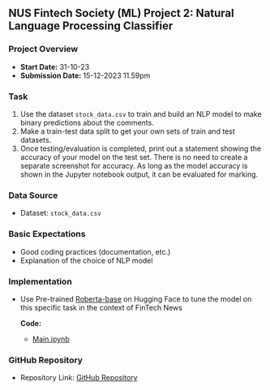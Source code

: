 ## NUS Fintech Society (ML) Project 2: Natural Language Processing Classifier

### Project Overview

- **Start Date:** 31-10-23
- **Submission Date:** 15-12-2023 11.59pm

### Task

1. Use the dataset `stock_data.csv` to train and build an NLP model to make binary predictions about the comments.
2. Make a train-test data split to get your own sets of train and test datasets.
3. Once testing/evaluation is completed, print out a statement showing the accuracy of your model on the test set. There is no need to create a separate screenshot for accuracy. As long as the model accuracy is shown in the Jupyter notebook output, it can be evaluated for marking.

### Data Source

- Dataset: `stock_data.csv`

### Basic Expectations

- Good coding practices (documentation, etc.)
- Explanation of the choice of NLP model

### Implementation

- Use Pre-trained [Roberta-base](https://huggingface.co/roberta-base) on Hugging Face to tune the model on this specific task in the context of FinTech News
  
  **Code:**
  - [Main.ipynb](https://github.com/pangyyen/Fintech-ay2324-project2/blob/main/main.ipynb)

### GitHub Repository

- Repository Link: [GitHub Repository](https://github.com/yourusername/your-repo)

